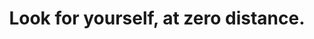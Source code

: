 ---
title: Look for yourself, at zero distance.
tags: self waking-up
consciousness: true
order: 9
selfbreak: true
selfbreakorder: 5
---